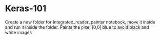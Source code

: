 # Keras-101
Create a new folder for Integrated_reader_painter notebook, move it inside and run it inside the folder. Paints the pixel [0,0] blue to avoid black and white images

